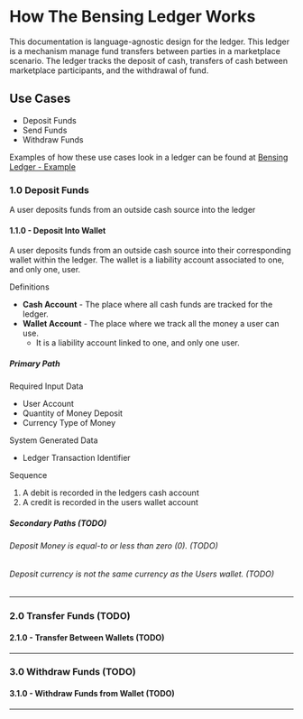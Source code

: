 # How The Bensing Ledger Works

This documentation is language-agnostic design for the ledger.  This ledger is a mechanism manage fund transfers between parties in a marketplace scenario.  The ledger tracks the deposit of cash, transfers of cash between marketplace participants, and the withdrawal of fund.

## Use Cases

- Deposit Funds
- Send Funds
- Withdraw Funds

Examples of how these use cases look in a ledger can be found at [Bensing Ledger - Example](https://docs.google.com/spreadsheets/d/1G1NLvnJIlmE6_xCFI6UCidd1r7ob65sbjNE-bZrV_-I/edit?usp=sharing)

### 1.0 Deposit Funds

A user deposits funds from an outside cash source into the ledger

#### 1.1.0 - Deposit Into Wallet

A user deposits funds from an outside cash source into their corresponding wallet within the ledger.  The wallet is a liability account associated to one, and only one, user.

Definitions

* **Cash Account** - The place where all cash funds are tracked for the ledger.
* **Wallet Account** - The place where we track all the money a user can use. 
  * It is a liability account linked to one, and only one user. 

##### Primary Path

Required Input Data

* User Account
* Quantity of Money Deposit
* Currency Type of Money

System Generated Data

* Ledger Transaction Identifier

Sequence

1) A debit is recorded in the ledgers cash account
2) A credit is recorded in the users wallet account

##### Secondary Paths (TODO)

###### Deposit Money is equal-to or less than zero (0). (TODO)

###### Deposit currency is not the same currency as the Users wallet. (TODO)


---


### 2.0 Transfer Funds (TODO)

#### 2.1.0 - Transfer Between Wallets (TODO)


___


### 3.0 Withdraw Funds (TODO)

#### 3.1.0 - Withdraw Funds from Wallet (TODO)

---

